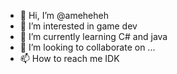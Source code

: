 - 👋 Hi, I’m @ameheheh
- 👀 I’m interested in game dev 
- 🌱 I’m currently learning C# and java
- 💞️ I’m looking to collaborate on ...
- 📫 How to reach me IDK

<!---
ameheheh/ameheheh is a ✨ special ✨ repository because its `README.md` (this file) appears on your GitHub profile.
You can click the Preview link to take a look at your changes.
--->
